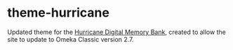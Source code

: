 # theme-hurricane

Updated theme for the [Hurricane Digital Memory Bank](https://hurricanearchive.org), created to allow the site to update to Omeka Classic version 2.7.
